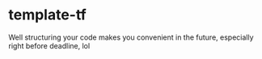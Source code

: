 # template-tf
Well structuring your code makes you convenient in the future, especially right before deadline, lol
